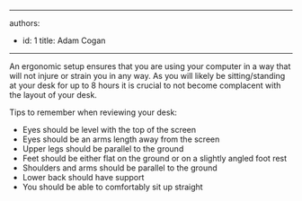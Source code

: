 

---
authors:
  - id: 1
    title: Adam Cogan
---




<span class='intro'> <p class="ssw15-rteElement-P">​​An ergonomic setup ensures that you are using your computer in a way that will not injure or strain you in any way. As you will likely be sitting/standing at your desk for up to 8 hours it is crucial to not become complacent with the layout of your desk.​<br></p> </span>

<p>Tips to remember when reviewing your desk&#58;<br></p><ul><li>Eyes should be level with the top of the screen</li><li>Eyes should be an arms length away from the screen</li><li>Upper legs should be parallel to the ground</li><li>Feet should be either flat on the ground or on a slightly angled foot rest</li><li>Shoulders and arms should be parallel to the ground&#160;</li><li>Lower back should have support</li><li>​You should be able to comfortably sit up straight</li></ul>


